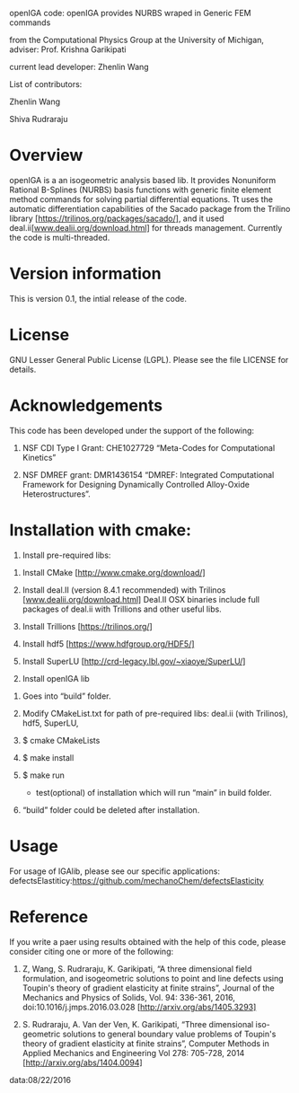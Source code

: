 openIGA code: openIGA provides NURBS wraped in Generic FEM commands

from the Computational Physics Group at the University of Michigan, adviser: Prof. Krishna Garikipati

current lead developer: Zhenlin Wang

List of contributors:

Zhenlin Wang

Shiva Rudraraju


Overview
=======================================================================
openIGA is a an isogeometric analysis based lib. It provides Nonuniform Rational B-Splines (NURBS) basis functions with generic finite element method commands for solving partial differential equations. Tt uses the automatic differentiation capabilities of the Sacado package from the Trilino library [https://trilinos.org/packages/sacado/], and it used deal.ii[www.dealii.org/download.html] for threads management. Currently the code is multi-threaded.


Version information
=======================================================================
This is version 0.1, the intial release of the code.


License
=======================================================================
GNU Lesser General Public License (LGPL). Please see the file LICENSE for details.



Acknowledgements
=======================================================================
This code has been developed under the support of the following:

1. NSF CDI Type I Grant: CHE1027729 “Meta-Codes for Computational Kinetics”

2. NSF DMREF grant: DMR1436154 “DMREF: Integrated Computational Framework for Designing Dynamically Controlled Alloy-Oxide Heterostructures”.



Installation with cmake:
=======================================================================
1. Install pre-required libs:

  1) Install CMake [http://www.cmake.org/download/]

  2) Install deal.II (version 8.4.1 recommended) with Trilinos [www.dealii.org/download.html]
     Deal.II OSX binaries include full packages of deal.ii with Trillions and other useful libs.

  3) Install Trillions [https://trilinos.org/] 

  4) Install hdf5 [https://www.hdfgroup.org/HDF5/]
  
  5) Install SuperLU [http://crd-legacy.lbl.gov/~xiaoye/SuperLU/]
  

2. Install openIGA lib
  1) Goes into “build” folder.

  2) Modify CMakeList.txt for path of pre-required libs: deal.ii (with Trilinos), hdf5, SuperLU,
  
  3) $ cmake CMakeLists
  
  4) $ make install
  
  5) $ make run
  
     - test(optional) of installation which will run “main” in build folder.
     
  6) “build” folder could be deleted after installation. 


Usage
=======================================================================
For usage of IGAlib, please see our specific applications:
defectsElastiticy:https://github.com/mechanoChem/defectsElasticity


Reference
=======================================================================
If you write a paer using results obtained with the help of this code,  please consider citing one or more of the following:

1) Z, Wang, S. Rudraraju, K. Garikipati, “A three dimensional field formulation, and isogeometric solutions to point and line defects using Toupin's theory of gradient elasticity at finite strains”, Journal of the Mechanics and Physics of Solids, Vol. 94: 336-361, 2016, doi:10.1016/j.jmps.2016.03.028 [http://arxiv.org/abs/1405.3293]

2) S. Rudraraju, A. Van der Ven, K. Garikipati, “Three dimensional iso-geometric solutions to general boundary value problems of Toupin's theory of gradient elasticity at finite strains”, Computer Methods in Applied Mechanics and Engineering Vol 278: 705-728, 2014 [http://arxiv.org/abs/1404.0094]

data:08/22/2016
